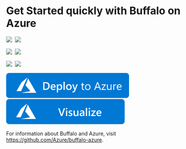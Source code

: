 # Get Started quickly with Buffalo on Azure

<IMG SRC="https://azurequickstartsservice.blob.core.windows.net/badges/gobuffalo/PublicLastTestDate.svg" />&nbsp;
<IMG SRC="https://azurequickstartsservice.blob.core.windows.net/badges/gobuffalo/PublicDeployment.svg" />&nbsp;

<IMG SRC="https://azurequickstartsservice.blob.core.windows.net/badges/gobuffalo/FairfaxLastTestDate.svg" />&nbsp;
<IMG SRC="https://azurequickstartsservice.blob.core.windows.net/badges/gobuffalo/FairfaxDeployment.svg" />&nbsp;

<IMG SRC="https://azurequickstartsservice.blob.core.windows.net/badges/gobuffalo/BestPracticeResult.svg" />&nbsp;
<IMG SRC="https://azurequickstartsservice.blob.core.windows.net/badges/gobuffalo/CredScanResult.svg" />&nbsp;

<a href="https://portal.azure.com/#create/Microsoft.Template/uri/https%3A%2F%2Fraw.githubusercontent.com%2FAzure%2Fazure-quickstart-templates%2Fmaster%2Fgobuffalo%2Fazuredeploy.json" target="_blank">
    <img src="https://raw.githubusercontent.com/Azure/azure-quickstart-templates/master/1-CONTRIBUTION-GUIDE/images/deploytoazure.svg?sanitize=true" />
</a>
<a href="http://armviz.io/#/?load=https%3A%2F%2Fraw.githubusercontent.com%2FAzure%2F/azure-quickstart-templates%2Fmaster%2Fgobuffalo%2Fazuredeploy.json" target="_blank">
    <img src="https://raw.githubusercontent.com/Azure/azure-quickstart-templates/master/1-CONTRIBUTION-GUIDE/images/visualizebutton.svg?sanitize=true"/>
</a>

For information about Buffalo and Azure, visit https://github.com/Azure/buffalo-azure.

